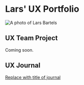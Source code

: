 # Lars' UX Portfolio

![A photo of Lars Bartels](/assests/mugshot.jpg)

## UX Team Project

Coming soon.

## UX Journal

[Replace with title of journal](journal/)
